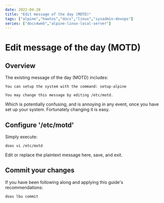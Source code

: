 ```yaml
---
date: 2022-04-28
title: "Edit message of the day (MOTD)"
tags: ["alpine","howtos","docs","linux","sysadmin-devops"]
series: ["docs4web","alpine-linux-local-server"]
---
```


# Edit message of the day (MOTD)

## Overview

The existing message of the day (MOTD) includes:

```plaintext
You can setup the system with the command: setup-alpine

You may change this message by editing /etc/motd.
```

Which is potentially confusing, and is annoying in any event, once you have set up your system. Fortunately changing it is easy.

Configure '/etc/motd'
---------------------------------------

Simply execute:

    doas vi /etc/motd

Edit or replace the plaintext message here, save, and exit.

Commit your changes
-------------------

If you have been following along and applying this guide's recommendations:

```shell
doas lbu commit
```
